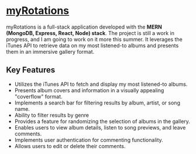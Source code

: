 # [myRotations](https://my-rotations.vercel.app/)
myRotations is a full-stack application developed with the **MERN (MongoDB, Express, React, Node) stack**. The project is still a work in progress, and I am going to work on it more this summer. It leverages the iTunes API to retrieve data on my most listened-to albums and presents them in an immersive gallery format.

## Key Features

- Utilizes the iTunes API to fetch and display my most listened-to albums.
- Presents album covers and information in a visually appealing "coverflow" format.
- Implements a search bar for filtering results by album, artist, or song name.
- Ability to filter results by genre
- Provides a feature for randomizing the selection of albums in the gallery.
- Enables users to view album details, listen to song previews, and leave comments.
- Implements user authentication for commenting functionality.
- Allows users to edit or delete their comments.
